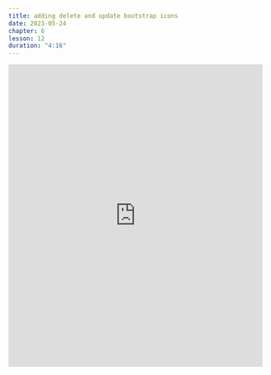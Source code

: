 ```yaml
---
title: adding delete and update bootstrap icons
date: 2023-05-24
chapter: 6
lesson: 12
duration: "4:16"
---
```

<iframe width="100%" height="600" src="https://www.youtube.com/embed/xxs82h09yjo" title="YouTube video player" frameborder="0" allow="accelerometer; autoplay; clipboard-write; encrypted-media; gyroscope; picture-in-picture" allowfullscreen></iframe>

